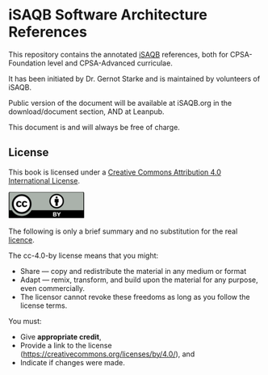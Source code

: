 
# iSAQB Software Architecture References

This repository contains the annotated [iSAQB](https://isaqb.org) references,
both for CPSA-Foundation level and CPSA-Advanced curriculae.

It has been initiated by Dr. Gernot Starke and is maintained by volunteers
of iSAQB.

Public version of the document will be available at iSAQB.org in the download/document section, AND at Leanpub.

This document is and will always be free of charge. 

## License

This book is licensed under a
[Creative Commons Attribution 4.0 International License](https://creativecommons.org/licenses/by/4.0/).


![](./images/cc-by.png)

The following is only a brief summary and no substitution for the real
[licence](https://creativecommons.org/licenses/by/4.0/).


The cc-4.0-by license means that you might:

* Share — copy and redistribute the material in any medium or format
* Adapt — remix, transform, and build upon the material for any purpose, even commercially.
* The licensor cannot revoke these freedoms as long as you follow the license terms.

You must:

* Give **appropriate credit**,
* Provide a link to the license (https://creativecommons.org/licenses/by/4.0/), and
* Indicate if changes were made.
